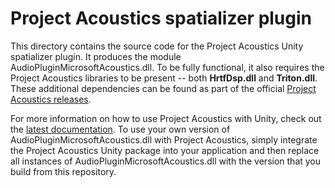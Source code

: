 # Project Acoustics spatializer plugin
This directory contains the source code for the Project Acoustics Unity spatializer plugin. It produces the module AudioPluginMicrosoftAcoustics.dll. To be fully functional, it also requires the Project Acoustics libraries to be present -- both **HrtfDsp.dll** and **Triton.dll**.
These additional dependencies can be found as part of the official [Project Acoustics releases](https://docs.microsoft.com/en-us/azure/cognitive-services/acoustics/what-is-acoustics#download).

For more information on how to use Project Acoustics with Unity, check out the [latest documentation](https://docs.microsoft.com/en-us/azure/cognitive-services/acoustics/unity-integration). To use your own version of AudioPluginMicrosoftAcoustics.dll with Project Acoustics, simply integrate the Project Acoustics Unity package into your application and then replace all instances of AudioPluginMicrosoftAcoustics.dll with the version that you build from this repository.